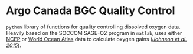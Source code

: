 # Argo Canada BGC Quality Control

`python` library of functions for quality controlling dissolved oxygen data.
Heavily based on the SOCCOM SAGE-O2 program in `matlab`, uses 
either [NCEP](https://psl.noaa.gov/data/gridded/data.ncep.reanalysis.html) 
or [World Ocean Atlas](https://www.nodc.noaa.gov/OC5/woa18/) data to
calculate oxygen gains 
([*Johnson et al. 2015*](https://doi.org/10.1175/JTECH-D-15-0101.1)).
